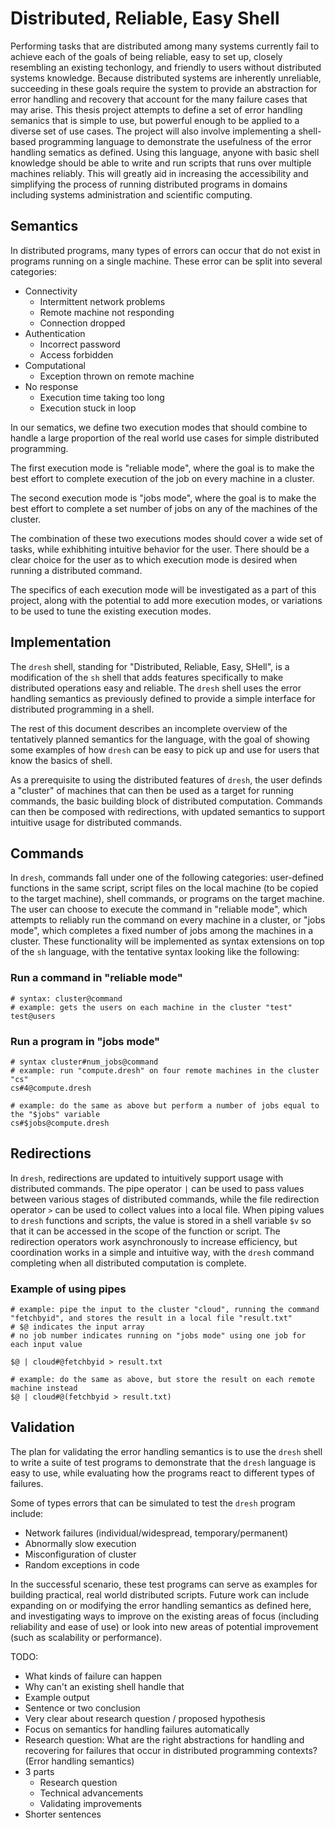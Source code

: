 # Distributed, Reliable, Easy Shell

Performing tasks that are distributed among many systems currently fail to achieve each of the goals of being reliable, easy to set up, closely resembling an existing techonlogy, and friendly to users without distributed systems knowledge.
Because distributed systems are inherently unreliable, succeeding in these goals require the system to provide an abstraction for error handling and recovery that account for the many failure cases that may arise.
This thesis project attempts to define a set of error handling semanics that is simple to use, but powerful enough to be applied to a diverse set of use cases.
The project will also involve implementing a shell-based programming language to demonstrate the usefulness of the error handling sematics as defined.
Using this language, anyone with basic shell knowledge should be able to write and run scripts that runs over multiple machines reliably.
This will greatly aid in increasing the accessibility and simplifying the process of running distributed programs in domains including systems administration and scientific computing.

## Semantics

In distributed programs, many types of errors can occur that do not exist in programs running on a single machine.
These error can be split into several categories:
- Connectivity
  - Intermittent network problems
  - Remote machine not responding
  - Connection dropped
- Authentication
  - Incorrect password
  - Access forbidden
- Computational
  - Exception thrown on remote machine
- No response
  - Execution time taking too long
  - Execution stuck in loop

In our sematics, we define two execution modes that should combine to handle a large proportion of the real world use cases for simple distributed programming.

The first execution mode is "reliable mode", where the goal is to make the best effort to complete execution of the job on every machine in a cluster.

The second execution mode is "jobs mode", where the goal is to make the best effort to complete a set number of jobs on any of the machines of the cluster.

The combination of these two executions modes should cover a wide set of tasks, while exhibhiting intuitive behavior for the user. There should be a clear choice for the user as to which execution mode is desired when running a distributed command.

The specifics of each execution mode will be investigated as a part of this project, along with the potential to add more execution modes, or variations to be used to tune the existing execution modes.

## Implementation

The `dresh` shell, standing for "Distributed, Reliable, Easy, SHell", is a modification of the `sh` shell that adds features specifically to make distributed operations easy and reliable.
The `dresh` shell uses the error handling semantics as previously defined to provide a simple interface for distributed programming in a shell.

The rest of this document describes an incomplete overview of the tentatively planned semantics for the language, with the goal of showing some examples of how `dresh` can be easy to pick up and use for users that know the basics of shell.

As a prerequisite to using the distributed features of `dresh`, the user definds a "cluster" of machines that can then be used as a target for running commands, the basic building block of distributed computation. Commands can then be composed with redirections, with updated semantics to support intuitive usage for distributed commands.

## Commands

In `dresh`, commands fall under one of the following categories: user-defined functions in the same script, script files on the local machine (to be copied to the target machine), shell commands, or programs on the target machine. The user can choose to execute the command in "reliable mode", which attempts to reliably run the command on every machine in a cluster, or "jobs mode", which completes a fixed number of jobs among the machines in a cluster. These functionality will be implemented as syntax extensions on top of the `sh` language, with the tentative syntax looking like the following:

### Run a command in "reliable mode"
```
# syntax: cluster@command
# example: gets the users on each machine in the cluster "test"
test@users
```

### Run a program in "jobs mode"
```
# syntax cluster#num_jobs@command
# example: run "compute.dresh" on four remote machines in the cluster "cs"
cs#4@compute.dresh

# example: do the same as above but perform a number of jobs equal to the "$jobs" variable
cs#$jobs@compute.dresh
```

## Redirections

In `dresh`, redirections are updated to intuitively support usage with distributed commands. The pipe operator `|` can be used to pass values between various stages of distributed commands, while the file redirection operator `>` can be used to collect values into a local file. When piping values to `dresh` functions and scripts, the value is stored in a shell variable `$v` so that it can be accessed in the scope of the function or script. The redirection operators work asynchronously to increase efficiency, but coordination works in a simple and intuitive way, with the `dresh` command completing when all distributed computation is complete.

### Example of using pipes
```
# example: pipe the input to the cluster "cloud", running the command "fetchbyid", and stores the result in a local file "result.txt"
# $@ indicates the input array
# no job number indicates running on "jobs mode" using one job for each input value

$@ | cloud#@fetchbyid > result.txt

# example: do the same as above, but store the result on each remote machine instead
$@ | cloud#@(fetchbyid > result.txt)
```

## Validation

The plan for validating the error handling semantics is to use the `dresh` shell to write a suite of test programs to demonstrate that the `dresh` language is easy to use, while evaluating how the programs react to different types of failures.

Some of types errors that can be simulated to test the `dresh` program include:
- Network failures (individual/widespread, temporary/permanent)
- Abnormally slow execution
- Misconfiguration of cluster
- Random exceptions in code

In the successful scenario, these test programs can serve as examples for building practical, real world distributed scripts. Future work can include expanding on or modifying the error handling semantics as defined here, and investigating ways to improve on the existing areas of focus (including reliability and ease of use) or look into new areas of potential improvement (such as scalability or performance).




TODO:
- What kinds of failure can happen
- Why can't an existing shell handle that
- Example output
- Sentence or two conclusion
- Very clear about research question / proposed hypothesis
- Focus on semantics for handling failures automatically
- Research question: What are the right abstractions for handling and recovering for failures that occur in distributed programming contexts? (Error handling semantics)
- 3 parts
  - Research question
  - Technical advancements
  - Validating improvements
- Shorter sentences